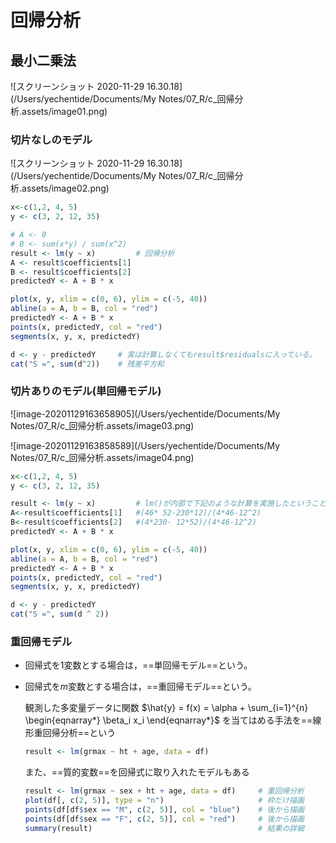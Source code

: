 # 回帰分析

## 最小二乗法

![スクリーンショット 2020-11-29 16.30.18](/Users/yechentide/Documents/My Notes/07_R/c_回帰分析.assets/image01.png)

### 切片なしのモデル

![スクリーンショット 2020-11-29 16.30.18](/Users/yechentide/Documents/My Notes/07_R/c_回帰分析.assets/image02.png)

```R
x<-c(1,2, 4, 5)
y <- c(3, 2, 12, 35)

# A <- 0
# B <- sum(x*y) / sum(x^2)
result <- lm(y ~ x)			# 回帰分析
A <- result$coefficients[1]
B <- result$coefficients[2]
predictedY <- A + B * x

plot(x, y, xlim = c(0, 6), ylim = c(-5, 40))
abline(a = A, b = B, col = "red")
predictedY <- A + B * x
points(x, predictedY, col = "red")
segments(x, y, x, predictedY)

d <- y - predictedY		# 実は計算しなくてもresult$residualsに入っている。
cat("S =", sum(d^2))	# 残差平方和
```

### 切片ありのモデル(単回帰モデル)

![image-20201129163658905](/Users/yechentide/Documents/My Notes/07_R/c_回帰分析.assets/image03.png)

![image-20201129163858589](/Users/yechentide/Documents/My Notes/07_R/c_回帰分析.assets/image04.png)

```R
x<-c(1,2, 4, 5)
y <- c(3, 2, 12, 35)

result <- lm(y ~ x)			# lm()が内部で下記のような計算を実施したということ
A<-result$coefficients[1]	#(46* 52-230*12)/(4*46-12^2)
B<-result$coefficients[2]	#(4*230- 12*52)/(4*46-12^2)
predictedY <- A + B * x

plot(x, y, xlim = c(0, 6), ylim = c(-5, 40))
abline(a = A, b = B, col = "red")
predictedY <- A + B * x
points(x, predictedY, col = "red")
segments(x, y, x, predictedY)

d <- y - predictedY
cat("S =", sum(d ^ 2))
```

### 重回帰モデル

- 回帰式を1変数とする場合は，==単回帰モデル==という。

- 回帰式を*m*変数とする場合は，==重回帰モデル==という。

    観測した多変量データに関数 $\hat{y} = f(x) = \alpha + \sum_{i=1}^{n} \begin{eqnarray*} \beta_i x_i \end{eqnarray*}$  を当てはめる手法を==線形重回帰分析==という

    ```R
    result <- lm(grmax ~ ht + age, data = df)
    ```

    また、==質的変数==を回帰式に取り入れたモデルもある

    ```R
    result <- lm(grmax ~ sex + ht + age, data = df)		# 重回帰分析
    plot(df[, c(2, 5)], type = "n")						# 枠だけ描画
    points(df[df$sex == "M", c(2, 5)], col = "blue")	# 後から描画
    points(df[df$sex == "F", c(2, 5)], col = "red")		# 後から描画
    summary(result)										# 結果の詳細
    ```

    